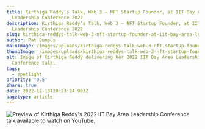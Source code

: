 ```yaml
---
title: Kirthiga Reddy’s Talk, Web 3 – NFT Startup Founder, at IIT Bay Area
  Leadership Conference 2022
description: Kirthiga Reddy’s Talk, Web 3 – NFT Startup Founder, at IIT Bay Area
  Leadership Conference 2022
slug: kirthiga-reddys-talk-web-3-nft-startup-founder-at-iit-bay-area-leadership-conference-2022
author: Pat Bumpus
mainImage: /images/uploads/kirthiga-reddys-talk-web-3-nft-startup-founder-at-iit-bay-area-leadership-conference-2022-featured.jpg
thumbImage: /images/uploads/kirthiga-reddys-talk-web-3-nft-startup-founder-at-iit-bay-area-leadership-conference-2022-thumb.jpg
alt: Image of Kirthiga Reddy delivering her 2022 IIT Bay Area Leadership
  Conference talk.
tags:
  - spotlight
priority: "0.5"
share: true
date: 2022-12-13T20:23:24.903Z
pagetype: article
---
```



![Preview of Kirthiga Reddy's 2022 IIT Bay Area Leadership Conference talk available to watch on YouTube.](/images/uploads/kirthiga-reddy-video-preview.jpg)